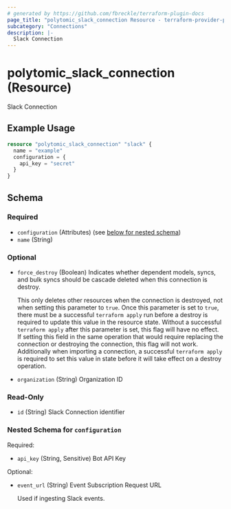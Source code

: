 ```yaml
---
# generated by https://github.com/fbreckle/terraform-plugin-docs
page_title: "polytomic_slack_connection Resource - terraform-provider-polytomic"
subcategory: "Connections"
description: |-
  Slack Connection
---
```


# polytomic_slack_connection (Resource)

Slack Connection

## Example Usage

```terraform
resource "polytomic_slack_connection" "slack" {
  name = "example"
  configuration = {
    api_key = "secret"
  }
}
```

<!-- schema generated by tfplugindocs -->
## Schema

### Required

- `configuration` (Attributes) (see [below for nested schema](#nestedatt--configuration))
- `name` (String)

### Optional

- `force_destroy` (Boolean) Indicates whether dependent models, syncs, and bulk syncs should be cascade
deleted when this connection is destroy.

  This only deletes other resources when the connection is destroyed, not when
setting this parameter to `true`. Once this parameter is set to `true`, there
must be a successful `terraform apply` run before a destroy is required to
update this value in the resource state. Without a successful `terraform apply`
after this parameter is set, this flag will have no effect. If setting this
field in the same operation that would require replacing the connection or
destroying the connection, this flag will not work. Additionally when importing
a connection, a successful `terraform apply` is required to set this value in
state before it will take effect on a destroy operation.
- `organization` (String) Organization ID

### Read-Only

- `id` (String) Slack Connection identifier

<a id="nestedatt--configuration"></a>
### Nested Schema for `configuration`

Required:

- `api_key` (String, Sensitive) Bot API Key

Optional:

- `event_url` (String) Event Subscription Request URL

    Used if ingesting Slack events.


